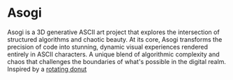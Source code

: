 # Asogi

Asogi is a 3D generative ASCII art project that explores the intersection of structured algorithms and chaotic beauty. At its core, Asogi transforms the precision of code into stunning, dynamic visual experiences rendered entirely in ASCII characters. A unique blend of algorithmic complexity and chaos that challenges the boundaries of what's possible in the digital realm. Inspired by a [rotating donut](https://www.a1k0n.net/2011/07/20/donut-math.html)
